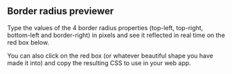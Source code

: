 ## Border radius previewer

Type the values of the 4 border radius properties (top-left, top-right, bottom-left and border-right) in pixels and see it reflected in real time on the red box below.

You can also click on the red box (or whatever beautiful shape you have made it into) and copy the resulting CSS to use in your web app.


